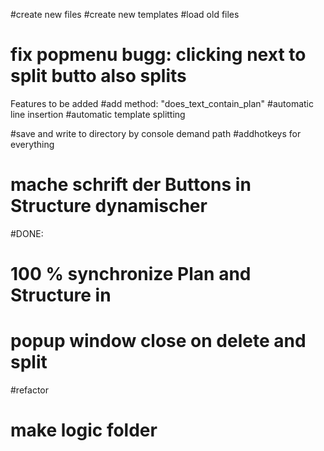 #create new files
#create new templates
#load old files

# fix popmenu bugg: clicking next to split butto also splits

Features to be added
#add method: "does_text_contain_plan"
#automatic line insertion
#automatic template splitting

#save and write to directory by console demand path
#addhotkeys for everything

# mache schrift der Buttons in Structure dynamischer


#DONE:
# 100 % synchronize Plan and Structure in 
# popup window close on delete and split
#refactor
# make logic folder